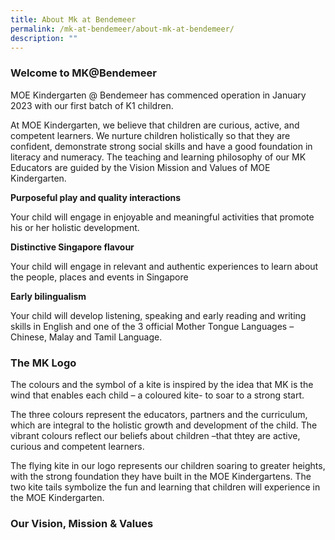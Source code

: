 ```yaml
---
title: About Mk at Bendemeer
permalink: /mk-at-bendemeer/about-mk-at-bendemeer/
description: ""
---
```

### Welcome to MK@Bendemeer

MOE Kindergarten @ Bendemeer has commenced operation in January 2023 with our first batch of K1 children. 

  
At MOE Kindergarten, we believe that children are curious, active, and competent learners. We nurture children holistically so that they are confident, demonstrate strong social skills and have a good foundation in literacy and numeracy. The teaching and learning philosophy of our MK Educators are guided by the Vision Mission and Values of MOE Kindergarten.

**Purposeful play and quality interactions**

Your child will engage in enjoyable and meaningful activities that promote his or her holistic development.



**Distinctive Singapore flavour**

Your child will engage in relevant and authentic experiences to learn about the people, places and events in Singapore


**Early bilingualism**

Your child will develop listening, speaking and early reading and writing skills in English and one of the 3 official Mother Tongue Languages – Chinese, Malay and Tamil Language.


### The MK Logo


The colours and the symbol of a kite is inspired by the idea that MK is the wind that enables each child – a coloured kite- to soar to a strong start. 


The three colours represent the educators, partners and the curriculum, which are integral to the holistic growth and development of the child. The vibrant colours reflect our beliefs about children –that thtey are active, curious and competent learners. 

 
The flying kite in our logo represents our children soaring to greater heights, with the strong foundation they have built in the MOE Kindergartens. The two kite tails symbolize the fun and learning that children will experience in the MOE Kindergarten.



### Our Vision, Mission & Values